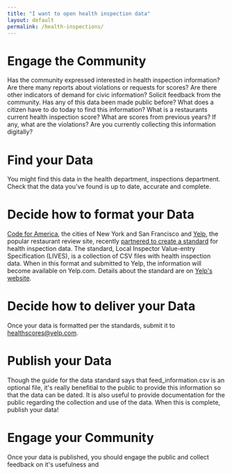 ```yaml
---
title: "I want to open health inspection data"
layout: default
permalink: /health-inspections/
---
```


# Engage the Community
Has the community expressed interested in health inspection information? Are there many reports about violations or requests for scores? Are there other indicators of demand for civic information? Solicit feedback from the community. Has any of this data been made public before? What does a citizen have to do today to find this information? What is a restaurants current health inspection score? What are scores from previous years? If any, what are the violations? Are you currently collecting this information digitally?

# Find your Data
You might find this data in the health department, inspections department. Check that the data you've found is up to date, accurate and complete. 
  
# Decide how to format your Data
[Code for America](http://www.codeforamerica.org), the cities of New York and San Francisco and [Yelp](http://www.yelp.com), the popular restaurant review site, recently [partnered to create a standard](http://codeforamerica.org/2013/01/17/foodies-and-open-data-enthusiasts-rejoice/) for health inspection data. The standard, Local Inspector Value-entry Specification (LIVES), is a collection of CSV files with health inspection data. When in this format and submitted to Yelp, the information will become available on Yelp.com. Details about the standard are on [Yelp's website](http://www.yelp.com/healthscores).

# Decide how to deliver your Data
Once your data is formatted per the standards, submit it to [healthscores@yelp.com](http://mailto:healthscores@yelp.com.).
  
# Publish your Data
Though the guide for the data standard says that feed_information.csv is an optional file, it's really benefitial to the public to provide this information so that the data can be dated. It is also useful to provide documentation for the public regarding the collection and use of the data. When this is complete, publish your data!

# Engage your Community
Once your data is published, you should engage the public and collect feedback on it's usefulness and 

